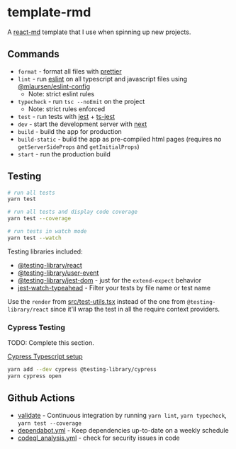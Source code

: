 # template-rmd

A [react-md] template that I use when spinning up new projects.

## Commands

- `format` - format all files with [prettier]
- `lint` - run [eslint] on all typescript and javascript files using
  [@mlaursen/eslint-config]
  - Note: strict eslint rules
- `typecheck` - run `tsc --noEmit` on the project
  - Note: strict rules enforced
- `test` - run tests with [jest] + [ts-jest]
- `dev` - start the development server with [next]
- `build` - build the app for production
- `build-static` - build the app as pre-compiled html pages (requires no
  `getServerSideProps` and `getInitialProps`)
- `start` - run the production build

## Testing

```sh
# run all tests
yarn test

# run all tests and display code coverage
yarn test --coverage

# run tests in watch mode
yarn test --watch
```

Testing libraries included:

- [@testing-library/react]
- [@testing-library/user-event]
- [@testing-library/jest-dom] - just for the `extend-expect` behavior
- [jest-watch-typeahead] - Filter your tests by file name or test name

Use the `render` from [src/test-utils.tsx](./src/test-utils.tsx) instead of the
one from `@testing-library/react` since it'll wrap the test in all the require
context providers.

### Cypress Testing

TODO: Complete this section.

[Cypress Typescript setup](https://docs.cypress.io/guides/tooling/typescript-support#Install-TypeScript)

```sh
yarn add --dev cypress @testing-library/cypress
yarn cypress open
```

## Github Actions

- [validate](./.github/workflows/validate.yml) - Continuous integration by
  running `yarn lint`, `yarn typecheck`, `yarn test --coverage`
- [dependabot.yml](./.github/dependabot.yml) - Keep dependencies up-to-date on a
  weekly schedule
- [codeql_analysis.yml](./.github/workflows/codeql_analysis.yml) - check for
  security issues in code

[prettier]: https://prettier.io
[react-md]: https://react-md.dev
[husky]: https://typicode.github.io/husky/#/
[lint-staged]: https://github.com/okonet/lint-staged
[eslint]: https://github.com/eslint/eslint
[jest]: https://jestjs.io/
[ts-jest]: https://github.com/kulshekhar/ts-jest
[next]: https://nextjs.org/
[@mlaursen/eslint-config]: https://github.com/mlaursen/eslint-config
[@testing-library/react]:
  https://github.com/testing-library/react-testing-library
[@testing-library/jest-dom]: https://github.com/testing-library/jest-dom
[@testing-library/user-event]: https://github.com/testing-library/user-event
[jest-watch-typeahead]: https://github.com/jest-community/jest-watch-typeahead
